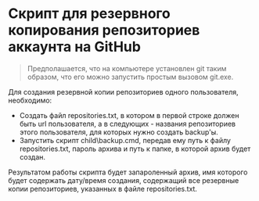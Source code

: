 ﻿#
# Скрипт для резервного копирования репозиториев аккаунта на GitHub

> Предполашается, что на компьютере установлен git таким образом, что его можно запустить простым вызовом git.exe.

Для создания резервной копии репозиториев одного пользователя, необходимо:

- Создать файл repositories.txt, в котором в первой строке должен быть url пользователя, а в следующих - названия репозиториев этого пользователя, для которых нужно создать backup'ы.
- Запустить скрипт child\backup.cmd, передав ему путь к файлу repositories.txt, пароль архива и путь к папке, в которой архив будет создан.

Результатом работы скрипта будет запароленный архив, имя которого будет содержать дату/время создания, содержащий все резервные копии репозиториев, указанных в файле repositories.txt.
